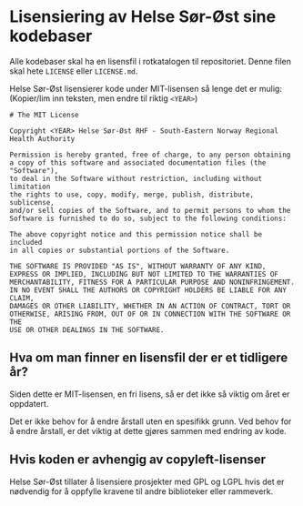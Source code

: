 # Lisensiering av Helse Sør-Øst sine kodebaser

Alle kodebaser skal ha en lisensfil i rotkatalogen til repositoriet. Denne filen skal hete `LICENSE` eller `LICENSE.md`.

Helse Sør-Øst lisensierer kode under MIT-lisensen så lenge det er mulig: (Kopier/lim inn teksten, men endre til riktig `<YEAR>`)

```
# The MIT License

Copyright <YEAR> Helse Sør-Øst RHF - South-Eastern Norway Regional Health Authority

Permission is hereby granted, free of charge, to any person obtaining
a copy of this software and associated documentation files (the "Software"),
to deal in the Software without restriction, including without limitation
the rights to use, copy, modify, merge, publish, distribute, sublicense,
and/or sell copies of the Software, and to permit persons to whom the
Software is furnished to do so, subject to the following conditions:

The above copyright notice and this permission notice shall be included
in all copies or substantial portions of the Software.

THE SOFTWARE IS PROVIDED "AS IS", WITHOUT WARRANTY OF ANY KIND,
EXPRESS OR IMPLIED, INCLUDING BUT NOT LIMITED TO THE WARRANTIES OF
MERCHANTABILITY, FITNESS FOR A PARTICULAR PURPOSE AND NONINFRINGEMENT.
IN NO EVENT SHALL THE AUTHORS OR COPYRIGHT HOLDERS BE LIABLE FOR ANY CLAIM,
DAMAGES OR OTHER LIABILITY, WHETHER IN AN ACTION OF CONTRACT, TORT OR
OTHERWISE, ARISING FROM, OUT OF OR IN CONNECTION WITH THE SOFTWARE OR THE
USE OR OTHER DEALINGS IN THE SOFTWARE.
```

## Hva om man finner en lisensfil der <YEAR> er et tidligere år?

Siden dette er MIT-lisensen, en fri lisens, så er det ikke så viktig
om året er oppdatert.

Det er ikke behov for å endre årstall uten en spesifikk grunn.
Ved behov for å endre årstall, er det viktig at dette gjøres sammen med endring av kode.

## Hvis koden er avhengig av copyleft-lisenser

Helse Sør-Øst tillater å lisensiere prosjekter med GPL og LGPL hvis det er nødvendig for å oppfylle kravene til andre biblioteker eller rammeverk.
